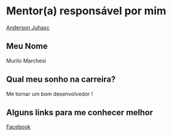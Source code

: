 # Mentor(a) responsável por mim

[Anderson Juhasc](/profiles/mentors/profiles/anderson_juhasc.md)

## Meu Nome

Murilo Marchesi 

## Qual meu sonho na carreira?

Me tornar um bom desenvolvedor !

## Alguns links para me conhecer melhor

[Facebook](https://www.facebook.com/murilo.marchesi)
